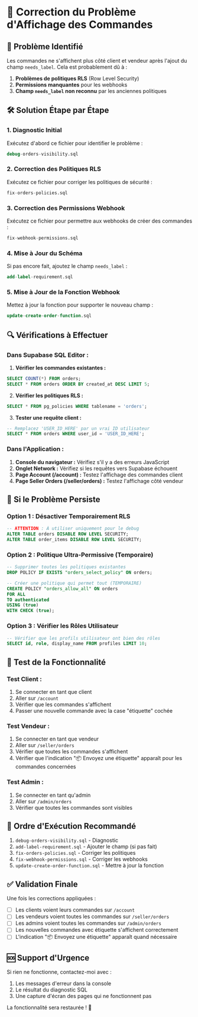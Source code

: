 # 🔧 Correction du Problème d'Affichage des Commandes

## 🚨 Problème Identifié

Les commandes ne s'affichent plus côté client et vendeur après l'ajout du champ `needs_label`. Cela est probablement dû à :

1. **Problèmes de politiques RLS** (Row Level Security)
2. **Permissions manquantes** pour les webhooks
3. **Champ `needs_label` non reconnu** par les anciennes politiques

## 🛠️ Solution Étape par Étape

### 1. Diagnostic Initial
Exécutez d'abord ce fichier pour identifier le problème :
```sql
debug-orders-visibility.sql
```

### 2. Correction des Politiques RLS
Exécutez ce fichier pour corriger les politiques de sécurité :
```sql
fix-orders-policies.sql
```

### 3. Correction des Permissions Webhook
Exécutez ce fichier pour permettre aux webhooks de créer des commandes :
```sql
fix-webhook-permissions.sql
```

### 4. Mise à Jour du Schéma
Si pas encore fait, ajoutez le champ `needs_label` :
```sql
add-label-requirement.sql
```

### 5. Mise à Jour de la Fonction Webhook
Mettez à jour la fonction pour supporter le nouveau champ :
```sql
update-create-order-function.sql
```

## 🔍 Vérifications à Effectuer

### Dans Supabase SQL Editor :

1. **Vérifier les commandes existantes :**
```sql
SELECT COUNT(*) FROM orders;
SELECT * FROM orders ORDER BY created_at DESC LIMIT 5;
```

2. **Vérifier les politiques RLS :**
```sql
SELECT * FROM pg_policies WHERE tablename = 'orders';
```

3. **Tester une requête client :**
```sql
-- Remplacez 'USER_ID_HERE' par un vrai ID utilisateur
SELECT * FROM orders WHERE user_id = 'USER_ID_HERE';
```

### Dans l'Application :

1. **Console du navigateur :** Vérifiez s'il y a des erreurs JavaScript
2. **Onglet Network :** Vérifiez si les requêtes vers Supabase échouent
3. **Page Account (/account) :** Testez l'affichage des commandes client
4. **Page Seller Orders (/seller/orders) :** Testez l'affichage côté vendeur

## 🚀 Si le Problème Persiste

### Option 1 : Désactiver Temporairement RLS
```sql
-- ATTENTION : À utiliser uniquement pour le debug
ALTER TABLE orders DISABLE ROW LEVEL SECURITY;
ALTER TABLE order_items DISABLE ROW LEVEL SECURITY;
```

### Option 2 : Politique Ultra-Permissive (Temporaire)
```sql
-- Supprimer toutes les politiques existantes
DROP POLICY IF EXISTS "orders_select_policy" ON orders;

-- Créer une politique qui permet tout (TEMPORAIRE)
CREATE POLICY "orders_allow_all" ON orders
FOR ALL
TO authenticated
USING (true)
WITH CHECK (true);
```

### Option 3 : Vérifier les Rôles Utilisateur
```sql
-- Vérifier que les profils utilisateur ont bien des rôles
SELECT id, role, display_name FROM profiles LIMIT 10;
```

## 📱 Test de la Fonctionnalité

### Test Client :
1. Se connecter en tant que client
2. Aller sur `/account`
3. Vérifier que les commandes s'affichent
4. Passer une nouvelle commande avec la case "étiquette" cochée

### Test Vendeur :
1. Se connecter en tant que vendeur
2. Aller sur `/seller/orders`
3. Vérifier que toutes les commandes s'affichent
4. Vérifier que l'indication "📦 Envoyez une étiquette" apparaît pour les commandes concernées

### Test Admin :
1. Se connecter en tant qu'admin
2. Aller sur `/admin/orders`
3. Vérifier que toutes les commandes sont visibles

## 🎯 Ordre d'Exécution Recommandé

1. `debug-orders-visibility.sql` - Diagnostic
2. `add-label-requirement.sql` - Ajouter le champ (si pas fait)
3. `fix-orders-policies.sql` - Corriger les politiques
4. `fix-webhook-permissions.sql` - Corriger les webhooks
5. `update-create-order-function.sql` - Mettre à jour la fonction

## ✅ Validation Finale

Une fois les corrections appliquées :

- [ ] Les clients voient leurs commandes sur `/account`
- [ ] Les vendeurs voient toutes les commandes sur `/seller/orders`
- [ ] Les admins voient toutes les commandes sur `/admin/orders`
- [ ] Les nouvelles commandes avec étiquette s'affichent correctement
- [ ] L'indication "📦 Envoyez une étiquette" apparaît quand nécessaire

## 🆘 Support d'Urgence

Si rien ne fonctionne, contactez-moi avec :
1. Les messages d'erreur dans la console
2. Le résultat du diagnostic SQL
3. Une capture d'écran des pages qui ne fonctionnent pas

La fonctionnalité sera restaurée ! 🚀
